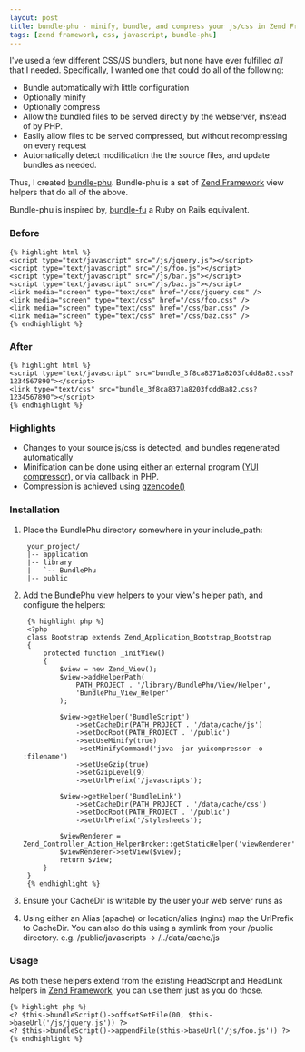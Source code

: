 ```yaml
---
layout: post
title: bundle-phu - minify, bundle, and compress your js/css in Zend Framework
tags: [zend framework, css, javascript, bundle-phu]
---
```


I've used a few different CSS/JS bundlers, but none have ever fulfilled _all_ 
that I needed. Specifically, I wanted one that could do all of the following:

* Bundle automatically with little configuration
* Optionally minify
* Optionally compress
* Allow the bundled files to be served directly by the webserver, instead of 
by PHP.
* Easily allow files to be served compressed, but without recompressing on every request
* Automatically detect modification the the source files, and update bundles as needed.

Thus, I created [bundle-phu][1]. Bundle-phu is a set of [Zend Framework][2] view helpers
that do all of the above.

Bundle-phu is inspired by, [bundle-fu][4] a Ruby on Rails equivalent.

### Before

    {% highlight html %}
    <script type="text/javascript" src="/js/jquery.js"></script>
    <script type="text/javascript" src="/js/foo.js"></script>
    <script type="text/javascript" src="/js/bar.js"></script>
    <script type="text/javascript" src="/js/baz.js"></script>
    <link media="screen" type="text/css" href="/css/jquery.css" />
    <link media="screen" type="text/css" href="/css/foo.css" />
    <link media="screen" type="text/css" href="/css/bar.css" />
    <link media="screen" type="text/css" href="/css/baz.css" />
    {% endhighlight %}
    
### After

    {% highlight html %}
    <script type="text/javascript" src="bundle_3f8ca8371a8203fcdd8a82.css?1234567890"></script>
    <link type="text/css" src="bundle_3f8ca8371a8203fcdd8a82.css?1234567890"></script>
    {% endhighlight %}

### Highlights

* Changes to your source js/css is detected, and bundles regenerated automatically
* Minification can be done using either an external program ([YUI compressor][5]), or
via callback in PHP.
* Compression is achieved using [gzencode()][6]

### Installation

1. Place the BundlePhu directory somewhere in your include_path:

        your_project/
        |-- application
        |-- library
        |   `-- BundlePhu
        |-- public

2. Add the BundlePhu view helpers to your view's helper path, and configure the helpers:

        {% highlight php %}
        <?php
        class Bootstrap extends Zend_Application_Bootstrap_Bootstrap
        {
            protected function _initView()
            {
                $view = new Zend_View();
                $view->addHelperPath(
                    PATH_PROJECT . '/library/BundlePhu/View/Helper',
                    'BundlePhu_View_Helper'
                );

                $view->getHelper('BundleScript')
                    ->setCacheDir(PATH_PROJECT . '/data/cache/js')
                    ->setDocRoot(PATH_PROJECT . '/public')
                    ->setUseMinify(true)
                    ->setMinifyCommand('java -jar yuicompressor -o :filename')
                    ->setUseGzip(true)
                    ->setGzipLevel(9)
                    ->setUrlPrefix('/javascripts');

                $view->getHelper('BundleLink')
                    ->setCacheDir(PATH_PROJECT . '/data/cache/css')
                    ->setDocRoot(PATH_PROJECT . '/public')
                    ->setUrlPrefix('/stylesheets');

                $viewRenderer = Zend_Controller_Action_HelperBroker::getStaticHelper('viewRenderer');
                $viewRenderer->setView($view);
                return $view;
            }
        }
        {% endhighlight %}

3.  Ensure your CacheDir is writable by the user your web server runs as
4.  Using either an Alias (apache) or location/alias (nginx) map the UrlPrefix to CacheDir.
    You can also do this using a symlink from your /public directory.
    e.g. /public/javascripts -> /../data/cache/js

### Usage

As both these helpers extend from the existing HeadScript and HeadLink helpers in [Zend Framework][1],
you can use them just as you do those.
  
    {% highlight php %}
    <? $this->bundleScript()->offsetSetFile(00, $this->baseUrl('/js/jquery.js')) ?>
    <? $this->bundleScript()->appendFile($this->baseUrl('/js/foo.js')) ?>
    {% endhighlight %}


[1]: http://github.com/hobodave/bundle-phu
[2]: http://framework.zend.com/
[3]: http://github.com/hobodave/bundle-phu/issues
[4]: http://code.google.com/p/bundle-fu/
[5]: http://developer.yahoo.com/yui/compressor/
[6]: http://php.net/gzencode
